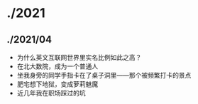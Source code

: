 # ./2021

## ./2021/04

* 为什么英文互联网世界里实名比例如此之高？
* 在北大数院，成为一个普通人
* 坐我身旁的同学手指卡在了桌子洞里——那个被频繁打卡的景点
* 肥宅想下地狱，变成萝莉魅魔
* 近几年我在职场踩过的坑

